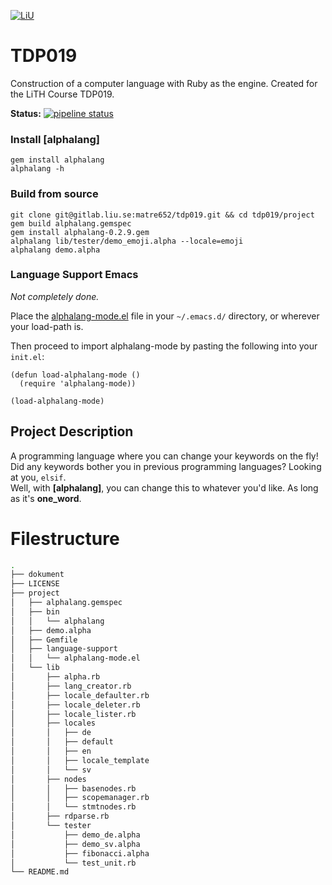 [![LiU](https://www.ida.liu.se/mall11/images/logo-sv.png)](https://www.ida.liu.se/~TDP019/)

# TDP019
Construction of a computer language with Ruby as the engine. Created for the LiTH Course TDP019.

<b>Status:</b> [![pipeline status](https://gitlab.liu.se/matre652/tdp019/badges/main/pipeline.svg)](https://gitlab.liu.se/matre652/tdp019/commits/main)

### Install <b>[alphalang]</b>
```shell
gem install alphalang
alphalang -h
```

### Build from source
```shell
git clone git@gitlab.liu.se:matre652/tdp019.git && cd tdp019/project
gem build alphalang.gemspec
gem install alphalang-0.2.9.gem
alphalang lib/tester/demo_emoji.alpha --locale=emoji
alphalang demo.alpha
```

### Language Support Emacs

<i>Not completely done.</i>

Place the <a href="https://gitlab.liu.se/matre652/tdp019/-/blob/main/project/language-support/alphalang-mode.el?ref_type=heads">alphalang-mode.el</a> file in your ```~/.emacs.d/``` directory, or wherever your load-path is.

Then proceed to import alphalang-mode by pasting the following into your ```init.el```:

```emacs-lisp
(defun load-alphalang-mode ()
  (require 'alphalang-mode))

(load-alphalang-mode)
```

## Project Description
A programming language where you can change your keywords on the fly!
Did any keywords bother you in previous programming languages? Looking at you, ```elsif```.<br>
Well, with <b>[alphalang]</b>, you can change this to whatever you'd like. As long as it's <b>one_word</b>.

# Filestructure

```bash
.
├── dokument
├── LICENSE
├── project
│   ├── alphalang.gemspec
│   ├── bin
│   │   └── alphalang
│   ├── demo.alpha
│   ├── Gemfile
│   ├── language-support
│   │   └── alphalang-mode.el
│   └── lib
│       ├── alpha.rb
│       ├── lang_creator.rb
│       ├── locale_defaulter.rb
│       ├── locale_deleter.rb
│       ├── locale_lister.rb
│       ├── locales
│       │   ├── de
│       │   ├── default
│       │   ├── en
│       │   ├── locale_template
│       │   └── sv
│       ├── nodes
│       │   ├── basenodes.rb
│       │   ├── scopemanager.rb
│       │   └── stmtnodes.rb
│       ├── rdparse.rb
│       └── tester
│           ├── demo_de.alpha
│           ├── demo_sv.alpha
│           ├── fibonacci.alpha
│           └── test_unit.rb
└── README.md
```

